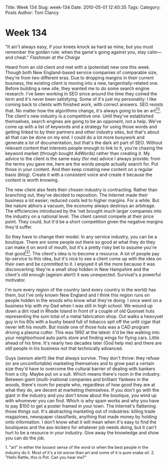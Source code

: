 Title: Week 134
Slug: week-134
Date: 2010-05-01 12:40:35
Tags: 
Category: Posts
Author: Tom Clancy

# Week 134

"It ain't always easy, if your knees knock as hard as mine, but you must remember the golden rule: when the game's going against you, stay calm&mdash; and cheat."
<em>Flashman at the Charge</em>

Heard from an old client and met with a (potential) new one this week. Though both New England-based service companies of comparable size, they're from two different eras. Due to dropping margins in their current business, the existing client is moving into a new, tangentially-related one. Before building a new site, they wanted me to do some search engine research. I've been working in SEO since around the time they coined the term and it's never been satisfying. Some of it's just my personality: I like coming back to clients with finished work, with correct answers. SEO resists that. No matter how the algorithms change, it's always going to be an art<a href="#foot1"><sup>[1]</sup></a>. The client's new industry is a competitive one. Until they've established themselves, search engines are going to be an opponent, not a help. We've come up with a list of keywords and a strategy for using those words and getting linked to by their partners and other industry sites, but that's about all that can be done on my end. I could do a lot more busywork and generate a lot of documentation, but that's the dark art part of SEO. Without relevant content that interests people enough to link to it, you're chasing the keyword market (through bought AdWords) rather than creating it. My advice to the client is the same easy (for me) advice I always provide: from the terms you gave me, here are the words people actually search for. Put those in your content. And then keep creating new content on a regular basis (blog). Create it with a consistent voice and create it because the content is worth knowing.

The new client also feels their chosen industry is contracting. Rather than branching out, they've decided to reposition. The Internet made their business a lot easier; reduced costs led to higher margins. For a while. But like nature abhors a vacuum, the economy always destroys an arbitrage. The efficiencies introduced by the 'net brought much larger companies into the industry on a national level. The client cannot compete at their price point. They could, but it'd be a short competition given the negative margins they'd suffer.

So they have to change their model. In any service industry, you can be a boutique. There are some people out there so good at what they do they can make it on word of mouth, but it's a pretty risky bet to assume you're that good<a href="#foot2"><sup>[2]</sup></a>. The client's idea is to become a resource. A lot of people pay lip-service to this idea, but it's nice to see a client come up with the idea on their own and be committed to it. I enjoyed it all the more because it was disconcerting: they're a small shop hidden in New Hampshire and the client's old enough (ageism alert!) it was unexpected. Survival's a powerful motivator.

I'm sure every region of the country (and every country in the world) has them, but I've only known New England and I think this region runs on people hidden in the woods who know what they're doing. I once went on a business trip with my Dad when I was still in high school. We wound up down a dirt road in Rhode Island in front of a couple of old Quonset huts representing the sum total of a metal fabrication shop. Out walks a heavyset guy in his 60s with a bushy beard full of tobacco spit off the unlit cigar that never left his mouth. But inside one of those huts was a CAD program driving a plasma cutter. This was 1992 at the latest: it'd be like walking into your neighborhood auto parts store and finding wings for flying cars. Little ahead of his time. It's nearly two decades later (God help me) and there are still people in his business not that technically advanced.

Guys (sexism alert!) like that always survive. They don't thrive: they refuse (or are uncomfortable) marketing themselves and to grow past a certain size they'd have to overcome the cultural barrier of dealing with bankers from a city. Maybe put on a suit. Which means there's room in the industry. Between giant (multi-)national companies and brilliant Yankees in the woods, there's room for people who, regardless of how good they are at what they do, are decent at marketing themselves. If you don't go with the giant in the industry and you don't know about the boutique, you wind up with whomever you can find. Which is why spam works and why you have to pay $100 to get a poster framed in your town. The Internet's flattening those things out. It's abstracting marketing out of industries: killing trade magazines, newspaper classifieds, anything that made money by holding onto information. I don't know what it will mean when it's easy to find the boutiquess and the ass-kickers for whatever job needs doing, but it can't hurt to be a resource in your industry. Give away the knowledge and show you can do the job.

<small id="foot1" style="font-size: 90%">1. "art" in either the loosest sense of the word or when the best people in the industry do it. Most of it's a lot worse than art and some of it is pure snake oil.</small>
<small id="foot2" style="font-size: 90%">2. "Hello Kettle, this is Pot. Can you hear me?"</small>
